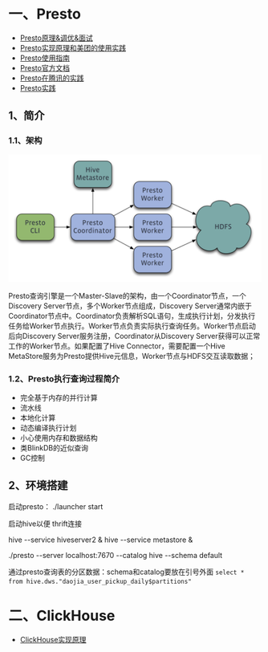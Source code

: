 # 一、Presto

- [Presto原理&调优&面试](https://mp.weixin.qq.com/s/8CWXY864_QSmwNZ6Xh5B3w)
- [Presto实现原理和美团的使用实践](https://tech.meituan.com/2014/06/16/presto.html)
- [Presto使用指南](https://www.imangodoc.com/46466.html)
- [Presto官方文档](https://trino.io/docs/current/overview.html)
- [Presto在腾讯的实践](https://mp.weixin.qq.com/s/d56Qco7LUM3NroFq9PcVXA)
- [Presto实践](https://mp.weixin.qq.com/s/mnElO5Sau1VXLnhICKNdyA)

## 1、简介

### 1.1、架构

![](image/Presto-架构.png)

Presto查询引擎是一个Master-Slave的架构，由一个Coordinator节点，一个Discovery Server节点，多个Worker节点组成，Discovery Server通常内嵌于Coordinator节点中。Coordinator负责解析SQL语句，生成执行计划，分发执行任务给Worker节点执行。Worker节点负责实际执行查询任务。Worker节点启动后向Discovery Server服务注册，Coordinator从Discovery Server获得可以正常工作的Worker节点。如果配置了Hive Connector，需要配置一个Hive MetaStore服务为Presto提供Hive元信息，Worker节点与HDFS交互读取数据；

### 1.2、Presto执行查询过程简介

- 完全基于内存的并行计算
- 流水线
- 本地化计算
- 动态编译执行计划
- 小心使用内存和数据结构
- 类BlinkDB的近似查询
- GC控制

## 2、环境搭建

启动presto：  ./launcher start

启动hive以便 thrift连接

hive --service hiveserver2 &
hive --service metastore &

./presto --server localhost:7670 --catalog hive --schema default

通过presto查询表的分区数据：schema和catalog要放在引号外面
`select * from hive.dws."daojia_user_pickup_daily$partitions"`

# 二、ClickHouse

- [ClickHouse实现原理](https://mp.weixin.qq.com/s/aJ7vdaG8LpBpBB5fCN0ncQ)
